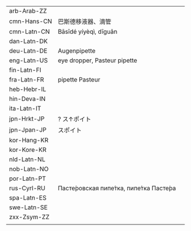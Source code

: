 | | | |
|-|-|-|
| arb-Arab-ZZ |  |  |
| cmn-Hans-CN | 巴斯德移液器、滴管 |  |
| cmn-Latn-CN | Bāsīdé yíyèqì, dīguǎn |  |
| dan-Latn-DK |  |  |
| deu-Latn-DE | Augenpipette |  |
| eng-Latn-US | eye dropper, Pasteur pipette |  |
| fin-Latn-FI |  |  |
| fra-Latn-FR | pipette Pasteur |  |
| heb-Hebr-IL |  |  |
| hin-Deva-IN |  |  |
| ita-Latn-IT |  |  |
| jpn-Hrkt-JP | ? ス↑ポイト |  |
| jpn-Jpan-JP | スポイト |  |
| kor-Hang-KR |  |  |
| kor-Kore-KR |  |  |
| nld-Latn-NL |  |  |
| nob-Latn-NO |  |  |
| por-Latn-PT |  |  |
| rus-Cyrl-RU | Пасте́ровская пипе́тка, пипе́тка Пасте́ра |  |
| spa-Latn-ES |  |  |
| swe-Latn-SE |  |  |
| zxx-Zsym-ZZ |  |  |
|  |  |  |

